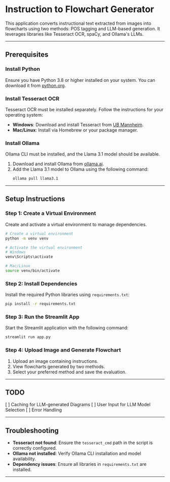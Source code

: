 # Instruction to Flowchart Generator

This application converts instructional text extracted from images into flowcharts using two methods: POS tagging and LLM-based generation. It leverages libraries like Tesseract OCR, spaCy, and Ollama's LLMs.

---

## Prerequisites

### Install Python
Ensure you have Python 3.8 or higher installed on your system. You can download it from [python.org](https://www.python.org/).

### Install Tesseract OCR
Tesseract OCR must be installed separately. Follow the instructions for your operating system:
- **Windows**: Download and install Tesseract from [UB Mannheim](https://github.com/UB-Mannheim/tesseract/wiki).
- **Mac/Linux**: Install via Homebrew or your package manager.

### Install Ollama
Ollama CLI must be installed, and the Llama 3.1 model should be available.
1. Download and install Ollama from [ollama.ai](https://ollama.ai/).
2. Add the Llama 3.1 model to Ollama using the following command:
   ```bash
   ollama pull llama3.1
   ```

---

## Setup Instructions

### Step 1: Create a Virtual Environment
Create and activate a virtual environment to manage dependencies.

```bash
# Create a virtual environment
python -m venv venv

# Activate the virtual environment
# Windows
venv\Scripts\activate

# Mac/Linux
source venv/bin/activate
```

### Step 2: Install Dependencies
Install the required Python libraries using `requirements.txt`:

```bash
pip install -r requirements.txt
```

### Step 3: Run the Streamlit App
Start the Streamlit application with the following command:

```bash
streamlit run app.py
```

### Step 4: Upload Image and Generate Flowchart
1. Upload an image containing instructions.
2. View flowcharts generated by two methods.
3. Select your preferred method and save the evaluation.

---

## TODO

[ ] Caching for LLM-generated Diagrams
[ ] User Input for LLM Model Selection
[ ] Error Handling

---

## Troubleshooting
- **Tesseract not found**: Ensure the `tesseract_cmd` path in the script is correctly configured.
- **Ollama not installed**: Verify Ollama CLI installation and model availability.
- **Dependency issues**: Ensure all libraries in `requirements.txt` are installed.

---

